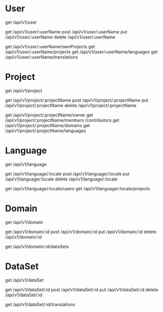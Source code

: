 
User
====

get    /api/v1/user

get    /api/v1/user/:userName
post   /api/v1/user/:userName
put    /api/v1/user/:userName
delete /api/v1/user/:userName

get    /api/v1/user/:userName/ownProjects
get    /api/v1/user/:userName/projects
get    /api/v1/user/:userName/languages
get    /api/v1/user/:userName/translations


Project
=======

get    /api/v1/project

get    /api/v1/project/:projectName
post   /api/v1/project/:projectName
put    /api/v1/project/:projectName
delete /api/v1/project/:projectName

get    /api/v1/project/:projectName/owner
get    /api/v1/project/:projectName/members /contributors
get    /api/v1/project/:projectName/domains
get    /api/v1/project/:projectName/languages


Language
========

get    /api/v1/language

get    /api/v1/language/:locale
post   /api/v1/language/:locale
put    /api/v1/language/:locale
delete /api/v1/language/:locale

get    /api/v1/language/:locale/users
get    /api/v1/language/:locale/projects


Domain
======

get    /api/v1/domain

get    /api/v1/domain/:id
post   /api/v1/domain/:id
put    /api/v1/domain/:id
delete /api/v1/domain/:id

get    /api/v1/domain/:id/dataSets


DataSet
=======

get    /api/v1/dataSet

get    /api/v1/dataSet/:id
post   /api/v1/dataSet/:id
put    /api/v1/dataSet/:id
delete /api/v1/dataSet/:id

get    /api/v1/dataSet/:id/translations

